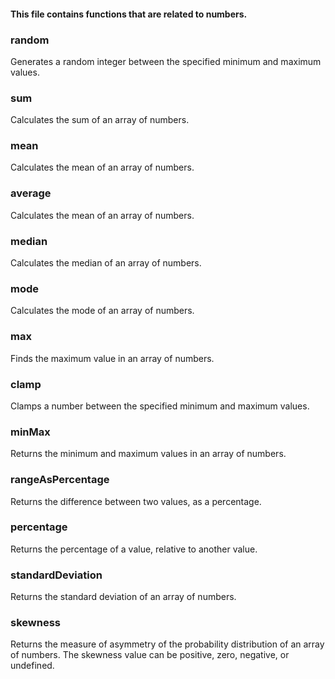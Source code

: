 #### This file contains functions that are related to numbers.

### random
Generates a random integer between the specified minimum and maximum values.

### sum
Calculates the sum of an array of numbers.

### mean
Calculates the mean of an array of numbers.

### average
Calculates the mean of an array of numbers.

### median
Calculates the median of an array of numbers.

### mode
Calculates the mode of an array of numbers.

### max
Finds the maximum value in an array of numbers.

### clamp
Clamps a number between the specified minimum and maximum values.

### minMax
Returns the minimum and maximum values in an array of numbers.

### rangeAsPercentage
Returns the difference between two values, as a percentage.

### percentage
Returns the percentage of a value, relative to another value.

### standardDeviation
Returns the standard deviation of an array of numbers.

### skewness
Returns the measure of asymmetry of the probability distribution of an array of numbers. The skewness value can be positive, zero, negative, or undefined.

